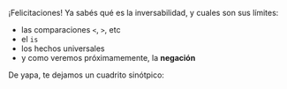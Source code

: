 ¡Felicitaciones! Ya sabés qué es la inversabilidad, y cuales son sus límites:

  * las comparaciones `<`, `>`, etc
  * el `is`
  * los hechos universales
  * y como veremos próximamemente, la **negación**

De yapa, te dejamos un cuadrito sinótpico: